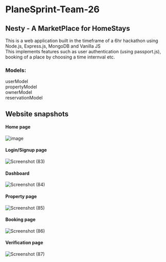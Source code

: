 # PlaneSprint-Team-26
## Nesty - A MarketPlace for HomeStays
This is a web application built in the timeframe of a 6hr hackathon using Node.js, Express.js, MongoDB and Vanilla JS  
This implements features such as user authentication (using passport.js), booking of a place by choosing a time internval etc.
### Models:
userModel  
propertyModel  
ownerModel  
reservationModel
## Website snapshots
#### Home page
![image](https://github.com/raghuvardhan07/PlaneSprint-Team-26/assets/109805377/5cd2148d-65cb-4712-b9cf-27eb19238458)

#### Login/Signup page
![Screenshot (83)](https://github.com/raghuvardhan07/PlaneSprint-Team-26/assets/109805377/9a63590d-0b66-4cd6-813f-ff53095b9191)

#### Dashboard
![Screenshot (84)](https://github.com/raghuvardhan07/PlaneSprint-Team-26/assets/109805377/67629509-9028-4a26-94ba-8afcb458e608)

#### Property page
![Screenshot (85)](https://github.com/raghuvardhan07/PlaneSprint-Team-26/assets/109805377/7b40a42d-823e-45d7-9ff2-b3358eb68d8e)

#### Booking page
![Screenshot (86)](https://github.com/raghuvardhan07/PlaneSprint-Team-26/assets/109805377/28ae98b3-92d3-4ba8-b66a-c3d506d6cfbd)

#### Verification page
![Screenshot (87)](https://github.com/raghuvardhan07/PlaneSprint-Team-26/assets/109805377/dd53cf06-9f95-4c8d-8521-f3203041b4ac)
